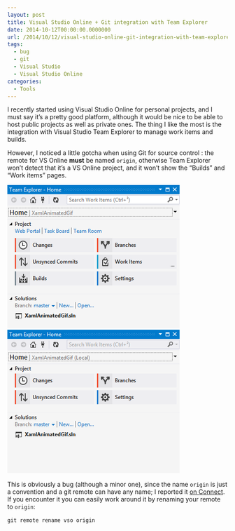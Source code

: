 ```yaml
---
layout: post
title: Visual Studio Online + Git integration with Team Explorer
date: 2014-10-12T00:00:00.0000000
url: /2014/10/12/visual-studio-online-git-integration-with-team-explorer/
tags:
  - bug
  - git
  - Visual Studio
  - Visual Studio Online
categories:
  - Tools
---
```



I recently started using Visual Studio Online for personal projects, and I must say it’s a pretty good platform, although it would be nice to be able to host public projects as well as private ones. The thing I like the most is the integration with Visual Studio Team Explorer to manage work items and builds.

However, I noticed a little gotcha when using Git for source control : the remote for VS Online **must** be named `origin`, otherwise Team Explorer won’t detect that it’s a VS Online project, and it won’t show the “Builds” and “Work items” pages.

![When VSO remote is named &quot;origin&quot;](image.png "When VSO remote is named &quot;origin&quot;") ![When VSO remote is named &quot;vso&quot;](image1.png "When VSO remote is named &quot;vso&quot;")





This is obviously a bug (although a minor one), since the name `origin` is just a convention and a git remote can have any name; I reported it [on Connect](https://connect.microsoft.com/VisualStudio/feedback/details/998359/visual-studio-online-git-integration-in-team-explorer-doesnt-work-if-the-remote-for-vso-isnt-named-origin). If you encounter it you can easily work around it by renaming your remote to `origin`:

```
git remote rename vso origin
```

